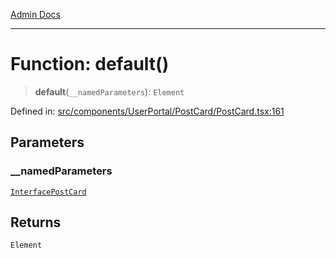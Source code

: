 [Admin Docs](/)

---

# Function: default()

> **default**(`__namedParameters`): `Element`

Defined in: [src/components/UserPortal/PostCard/PostCard.tsx:161](https://github.com/PalisadoesFoundation/talawa-admin/blob/main/src/components/UserPortal/PostCard/PostCard.tsx#L161)

## Parameters

### \_\_namedParameters

[`InterfacePostCard`](../../../../../utils/interfaces/interfaces/InterfacePostCard.md)

## Returns

`Element`
